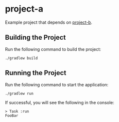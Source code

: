 # project-a

Example project that depends on [project-b](../project-b).

## Building the Project
Run the following command to build the project:

    ./gradlew build
    
## Running the Project
Run the following command to start the application:

    ./gradlew run
    
If successful, you will see the following in the console:

    > Task :run
    FooBar